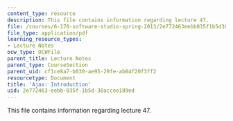 ```yaml
---
content_type: resource
description: This file contains information regarding lecture 47.
file: /courses/6-170-software-studio-spring-2013/2e772463eebb035f1b5d38accee189ed_MIT6_170S13_47-asyn-intro.pdf
file_type: application/pdf
learning_resource_types:
- Lecture Notes
ocw_type: OCWFile
parent_title: Lecture Notes
parent_type: CourseSection
parent_uid: cf1ce8a7-b030-ae95-29fe-ab84f20f3ff2
resourcetype: Document
title: 'Ajax: Introduction'
uid: 2e772463-eebb-035f-1b5d-38accee189ed
---
```

This file contains information regarding lecture 47.


